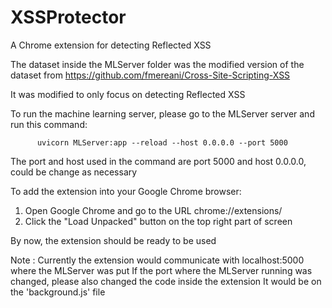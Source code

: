 # XSSProtector
A Chrome extension for detecting Reflected XSS


The dataset inside the MLServer folder was the modified version of the dataset from https://github.com/fmereani/Cross-Site-Scripting-XSS

It was modified to only focus on detecting Reflected XSS

To run the machine learning server, please go to the MLServer server and run this command:

          uvicorn MLServer:app --reload --host 0.0.0.0 --port 5000
          
The port and host used in the command are port 5000 and host 0.0.0.0, could be change as necessary

To add the extension into your Google Chrome browser: 

1. Open Google Chrome and go to the URL chrome://extensions/
2. Click the "Load Unpacked" button on the top right part of screen

By now, the extension should be ready to be used

Note : Currently the extension would communicate with localhost:5000 where the MLServer was put
       If the port where the MLServer running was changed, please also changed the code inside the extension
       It would be on the 'background.js' file


